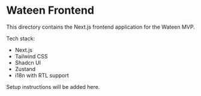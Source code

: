 # Wateen Frontend

This directory contains the Next.js frontend application for the Wateen MVP.

Tech stack:
- Next.js
- Tailwind CSS
- Shadcn UI
- Zustand
- i18n with RTL support

Setup instructions will be added here.
